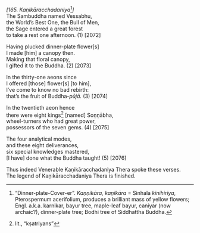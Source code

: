 *\[165. Kaṇikāracchadaniya*[^1]*\]*  
The Sambuddha named Vessabhu,  
the World’s Best One, the Bull of Men,  
the Sage entered a great forest  
to take a rest one afternoon. (1) \[2072\]

Having plucked dinner-plate flower\[s\]  
I made \[him\] a canopy then.  
Making that floral canopy,  
I gifted it to the Buddha. (2) \[2073\]

In the thirty-one aeons since  
I offered \[those\] flower\[s\] \[to him\],  
I’ve come to know no bad rebirth:  
that’s the fruit of Buddha-*pūjā.* (3) \[2074\]

In the twentieth aeon hence  
there were eight kings[^2] \[named\] Soṇṇābha,  
wheel-turners who had great power,  
possessors of the seven gems. (4) \[2075\]

The four analytical modes,  
and these eight deliverances,  
six special knowledges mastered,  
\[I have\] done what the Buddha taught! (5) \[2076\]

Thus indeed Venerable Kaṇikāracchadaniya Thera spoke these verses.  
The legend of Kaṇikāracchadaniya Thera is finished.

[^1]: “Dinner-plate-Cover-er”. *Kaṇṇikāra, kaṇikāra* = Sinhala
    *kinihiriya*, Pterospermum acerifolium, produces a brilliant mass of
    yellow flowers; Engl. a.k.a. karnikar, bayur tree, maple-leaf bayur,
    caniyar (now archaic?), dinner-plate tree; Bodhi tree of Siddhattha
    Buddha.

[^2]: lit., “kṣatriyans”

